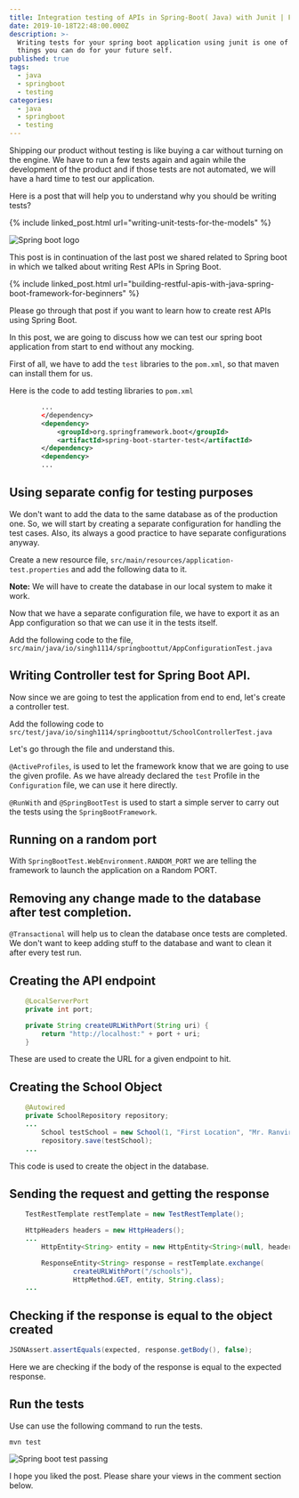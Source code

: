 ```yaml
---
title: Integration testing of APIs in Spring-Boot( Java) with Junit | For Beginners
date: 2019-10-18T22:48:00.000Z
description: >-
  Writing tests for your spring boot application using junit is one of the best
  things you can do for your future self.
published: true
tags:
  - java
  - springboot
  - testing
categories:
  - java
  - springboot
  - testing
---
```

Shipping our product without testing is like buying a car without turning on the engine. We have to run a few tests again and again while the development of the product and if those tests are not automated, we will have a hard time to test our application.

Here is a post that will help you to understand why you should be writing tests?

{% include linked_post.html url="writing-unit-tests-for-the-models" %}

![Spring boot logo](https://i.imgur.com/BEIqT5f.jpg "Spring boot logo")

This post is in continuation of the last post we shared related to Spring boot in which we talked about writing Rest APIs in Spring Boot.

{% include linked_post.html url="building-restful-apis-with-java-spring-boot-framework-for-beginners" %}

Please go through that post if you want to learn how to create rest APIs using Spring Boot.

In this post, we are going to discuss how we can test our spring boot application from start to end without any mocking.

First of all, we have to add the `test` libraries to the `pom.xml`, so that maven can install them for us.

Here is the code to add testing libraries to `pom.xml`

```xml
        ...
        </dependency>
        <dependency>
            <groupId>org.springframework.boot</groupId>
            <artifactId>spring-boot-starter-test</artifactId>
        </dependency>
        <dependency>
        ...
```

## Using separate config for testing purposes

We don't want to add the data to the same database as of the production one. So, we will start by creating a separate configuration for handling the test cases. Also, its always a good practice to have separate configurations anyway.

Create a new resource file, `src/main/resources/application-test.properties` and add the following data to it.

<script src="https://gist.github.com/singh1114/83a86ec1ad07822b4d03813981b47e86.js"></script>

**Note:** We will have to create the database in our local system to make it work.

Now that we have a separate configuration file, we have to export it as an App configuration so that we can use it in the tests itself.

Add the following code to the file, `src/main/java/io/singh1114/springboottut/AppConfigurationTest.java`

<script src="https://gist.github.com/singh1114/df676e3dae7ab7ccb48e64574dd94916.js"></script>

## Writing Controller test for Spring Boot API.

Now since we are going to test the application from end to end, let's create a controller test.

Add the following code to `src/test/java/io/singh1114/springboottut/SchoolControllerTest.java`

<script src="https://gist.github.com/singh1114/a305379be45ef7924d14d776756caa55.js"></script>

Let's go through the file and understand this.

`@ActiveProfiles`, is used to let the framework know that we are going to use the given profile. As we have already declared the `test` Profile in the `Configuration` file, we can use it here directly.

`@RunWith` and `@SpringBootTest` is used to start a simple server to carry out the tests using the `SpringBootFramework`.

## Running on a random port

With `SpringBootTest.WebEnvironment.RANDOM_PORT` we are telling the framework to launch the application on a Random PORT.

## Removing any change made to the database after test completion.

`@Transactional` will help us to clean the database once tests are completed. We don't want to keep adding stuff to the database and want to clean it after every test run.

## Creating the API endpoint

```java
    @LocalServerPort
    private int port;

    private String createURLWithPort(String uri) {
        return "http://localhost:" + port + uri;
    }
```

These are used to create the URL for a given endpoint to hit.

## Creating the School Object

```java
    @Autowired
    private SchoolRepository repository;
    ...
        School testSchool = new School(1, "First Location", "Mr. Ranvir", "California");
        repository.save(testSchool);
    ...
```

This code is used to create the object in the database.

## Sending the request and getting the response

```java
    TestRestTemplate restTemplate = new TestRestTemplate();

    HttpHeaders headers = new HttpHeaders();
    ...
        HttpEntity<String> entity = new HttpEntity<String>(null, headers);

        ResponseEntity<String> response = restTemplate.exchange(
                createURLWithPort("/schools"),
                HttpMethod.GET, entity, String.class);
    ...
```

## Checking if the response is equal to the object created

```java
JSONAssert.assertEquals(expected, response.getBody(), false);
```

Here we are checking if the body of the response is equal to the expected response.

## Run the tests

Use can use the following command to run the tests.

```shell
mvn test
```

![Spring boot test passing](https://i.imgur.com/dyU6gXj.png "Spring boot test passing")

I hope you liked the post. Please share your views in the comment section below.
